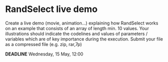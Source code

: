 # RandSelect live demo

Create a live demo (movie, animation...) explaining how RandSelect works on an example that consists of an array of length min. 10 values.
Your illustrations should indicate the codelines and values of parameters / variables which are of key importance during the execution.
Submit your file as a compressed file (e.g. zip, rar,7p)

**DEADLINE** Wednesday, 15 May, 12:00
